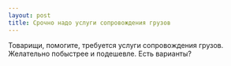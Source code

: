 ```yaml
---
layout: post 
title: Срочно надо услуги сопровождения грузов 
--- 
```

Товарищи, помогите, требуется услуги сопровождения грузов. Желательно побыстрее и подешевле. Есть варианты?